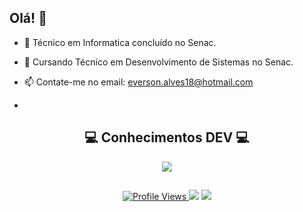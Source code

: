 ## Olá! 👋
 
- 🌱 Técnico em Informatica concluído no Senac.
- 🌱 Cursando Técnico em Desenvolvimento de Sistemas no Senac.
- 📫 Contate-me no email: everson.alves18@hotmail.com

- <div style="display: inline_block"><br>
 
 <div align="center">
  <h2>💻 Conhecimentos DEV 💻</h2>
    <p align="center">
        <a href="https://skillicons.dev">
            <img align="center" src="https://skillicons.dev/icons?i=cs,py,mysql,git,github,html,css,js">
        </a>
    </p>
    
</div>
  
  ##

<div>

 <div align="center">
   <a href="https://komarev.com/ghpvc/?username=eversonalves&label=Profile%20views&color=0e75b6&style=for-the-badge">
        <img src="https://komarev.com/ghpvc/?username=eversonalves&label=Profile%20views&color=0e75b6&style=for-the-badge" alt="Profile Views" />
  <a href = "mailto:everson.alves18@hotmail.com"><img src="https://img.shields.io/badge/-Gmail-%23333?style=for-the-badge&logo=gmail&logoColor=white" target="_blank"></a>
  <a href="https://www.linkedin.com/in/alveseverson" target="_blank"><img src="https://img.shields.io/badge/-LinkedIn-%230077B5?style=for-the-badge&logo=linkedin&logoColor=white" target="_blank"></a>
  
</div>

